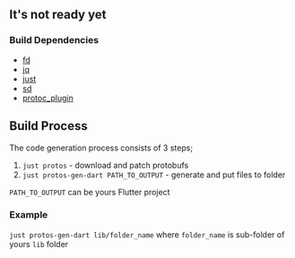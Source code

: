 ## It's not ready yet

### Build Dependencies

- [fd](https://github.com/sharkdp/fd)
- [jq](https://stedolan.github.io/jq/)
- [just](https://github.com/casey/just)
- [sd](https://github.com/chmln/sd)
- [protoc_plugin](https://pub.dev/packages/protoc_plugin)

## Build Process
The code generation process consists of 3 steps;

1. `just protos` - download and patch protobufs
2. `just protos-gen-dart PATH_TO_OUTPUT` - generate and put files to folder

`PATH_TO_OUTPUT` can be yours Flutter project

### Example
`just protos-gen-dart lib/folder_name` where `folder_name` is sub-folder of yours `lib` folder
